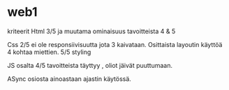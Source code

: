 # web1
kriteerit
Html 3/5 ja muutama ominaisuus tavoitteista 4 & 5

Css 2/5  ei ole responsiivisuutta jota 3 kaivataan. Osittaista layoutin käyttöä 4 kohtaa miettien.
5/5 styling

JS osalta 4/5 tavoitteista täyttyy , oliot jäivät puuttumaan.

ASync osiosta ainoastaan ajastin käytössä.
